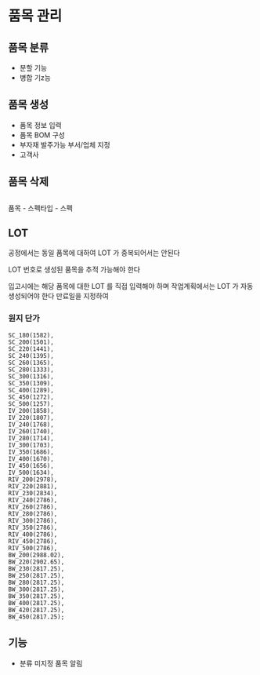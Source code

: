 # 품목 관리

## 품목 분류

- 분할 기능
- 병합 기z능

## 품목 생성

- 품목 정보 입력
- 품목 BOM 구성
- 부자재 발주가능 부서/업체 지정
- 고객사

## 품목 삭제

##
품목 - 스펙타입 - 스펙

## LOT

공정에서는 동일 품목에 대하여 LOT 가 중복되어서는 안된다

LOT 번호로 생성된 품목을 추적 가능해야 한다

입고시에는 해당 품목에 대한 LOT 를 직접 입력해야 하며
작업계획에서는 LOT 가 자동 생성되어야 한다
만료일을 지정하여


### 원지 단가
    SC_180(1582),
    SC_200(1501),
    SC_220(1441),
    SC_240(1395),
    SC_260(1365),
    SC_280(1333),
    SC_300(1316),
    SC_350(1309),
    SC_400(1289),
    SC_450(1272),
    SC_500(1257),
    IV_200(1858),
    IV_220(1807),
    IV_240(1768),
    IV_260(1740),
    IV_280(1714),
    IV_300(1703),
    IV_350(1686),
    IV_400(1670),
    IV_450(1656),
    IV_500(1634),
    RIV_200(2978),
    RIV_220(2881),
    RIV_230(2834),
    RIV_240(2786),
    RIV_260(2786),
    RIV_280(2786),
    RIV_300(2786),
    RIV_350(2786),
    RIV_400(2786),
    RIV_450(2786),
    RIV_500(2786),
    BW_200(2988.02),
    BW_220(2902.65),
    BW_230(2817.25),
    BW_250(2817.25),
    BW_280(2817.25),
    BW_300(2817.25),
    BW_350(2817.25),
    BW_400(2817.25),
    BW_420(2817.25),
    BW_450(2817.25);


## 기능

- 분류 미지정 품목 알림

